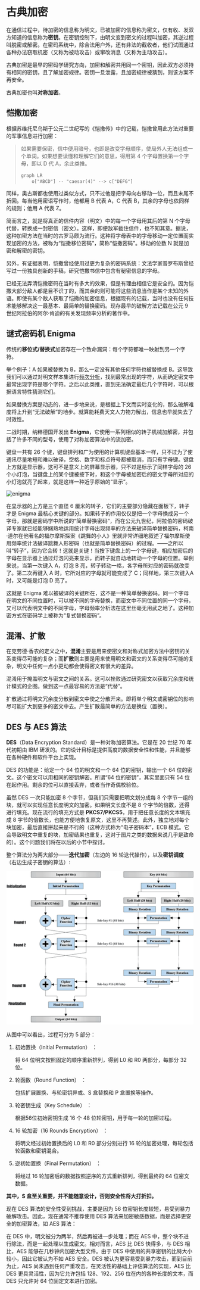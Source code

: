 # 古典加密

在通信过程中，待加密的信息称为明文，已被加密的信息称为密文，仅有收、发双方知道的信息称为**密钥**。在密钥控制下，由明文变到密文的过程叫加密，其逆过程叫脱密或解密。在密码系统中，除合法用户外，还有非法的截收者，他们试图通过各种办法窃取机密（又称为被动攻击）或窜改消息（又称为主动攻击）。

古典加密是最早的密码学研究方向，加密和解密共用同一个密钥，因此双方必须持有相同的密钥，且了解加密规律。密钥一旦泄露，且加密规律被猜到，则该方案不再安全。

古典加密也叫**对称加密**。

## 恺撒加密

根据苏维托尼乌斯于公元二世纪写的《恺撒传》中的记载，恺撒曾用此方法对重要的军事信息进行加密：

> 如果需要保密，信中便用暗号，也即是改变字母顺序，使局外人无法组成一个单词。如果想要读懂和理解它们的意思，得用第 4 个字母置换第一个字母，即以 D 代 A，余此类推。
>
> ```mermaid
> graph LR
>     o["ABCD"] -- "caesar(4)" --> c["DEFG"]
> ```

同样，奥古斯都也使用过类似方式，只不过他是把字母向右移动一位，而且末尾不折回。每当他用密语写作时，他都用 B 代表 A，C 代表 B，其余的字母也依同样的规则；他用 A 代表 Z。

简而言之，就是将真正的信件内容（明文）中的每一个字母用其后的第 N 个字母代替，转换成一封密信（密文）。这样，即便敌军截住信件，也不知其意。据说，这种加密方法在当时的古罗马颇为流行。这种将字母表中的字母移动一定位置而实现加密的方法，被称为“恺撒移位密码”，简称“恺撒密码”。移动的位数 N 就是加密和解密的密钥。

另外，有证据表明，恺撒曾经使用过更为复杂的密码系统：文法学家普罗布斯曾经写过一份独具创新的手稿，研究恺撒书信中包含有秘密信息的字母。

已经无法弄清恺撒密码在当时有多大的效果，但是有理由相信它是安全的。因为恺撒大部分敌人都是目不识丁的，而其余的则可能将这些消息当作是某个未知的外语。即使有某个敌人获取了恺撒的加密信息，根据现有的记载，当时也没有任何技术能够解决这一最基本、最简单的替换密码。现存最早的破解方法记载在公元 9 世纪阿拉伯的阿尔·肯迪的有关发现频率分析的著作中。

## 谜式密码机 Enigma

传统的**移位式/替换式**加密存在一个致命漏洞：每个字符都唯一映射到另一个字符。

举个例子：A 如果被替换为 B，那么一定没有其他任何字符也被替换成 B。这导致我们可以通过对明文样本集进行[频次分析](./analysis.md)，找到最常出现的字符，从而确定密文中最常出现字符是哪个字符。之后以此类推，直到无法确定最后几个字符时，可以根据语言特性猜测它们。

如果替换方案是动态的，进一步地来说，是根据上下文而实时变化的，那么破解难度将上升到“无法破解”的地步。就算能耗费天文人力物力解出，信息也早就失去了时效性。

二战时期，纳粹德国开发出 **Enigma**，它使用一系列相似的转子机械加解密，并包括了许多不同的型号，使用了对称加密算法中的流加密。

键盘一共有 26 个键，键盘排列和广为使用的计算机键盘基本一样，只不过为了使通讯尽量地短和难以破译，空格、数字和标点符号都被取消，而只有字母键。键盘上方就是显示器，这可不是意义上的屏幕显示器，只不过是标示了同样字母的 26 个小灯泡，当键盘上的某个键被按下时，和这个字母被加密后的密文字母所对应的小灯泡就亮了起来，就是这样一种近乎原始的“显示”。

![enigma](./assets/enigma.png)

在显示器的上方是三个直径 6 厘米的转子，它们的主要部分隐藏在面板下，转子才是 Enigma 最核心关键的部分。如果转子的作用仅仅是把一个字母换成另一个字母，那就是密码学中所说的“简单替换密码”，而在公元九世纪，阿拉伯的密码破译专家就已经能够娴熟地运用统计字母出现频率的方法来破译简单替换密码，柯南·道尔在他著名的福尔摩斯探案《跳舞的小人》里就非常详细地叙述了福尔摩斯使用频率统计法破译跳舞人形密码（也就是简单替换密码）的过程。——之所以叫“转子”，因为它会转！这就是关键！当按下键盘上的一个字母键，相应加密后的字母在显示器上通过灯泡闪亮来显示，而转子就自动地转动一个字母的位置。举例来说，当第一次键入 A，灯泡 B 亮，转子转动一格，各字母所对应的密码就改变了。第二次再键入 A 时，它所对应的字母就可能变成了 C；同样地，第三次键入A时，又可能是灯泡 D 亮了。

这就是 Enigma 难以被破译的关键所在，这不是一种简单替换密码。同一个字母在明文的不同位置时，可以被不同的字母替换，而密文中不同位置的同一个字母，又可以代表明文中的不同字母，字母频率分析法在这里丝毫无用武之地了。这种加密方式在密码学上被称为“复式替换密码”。

## 混淆、扩散

在克劳德·香农的定义之中，**混淆**主要是用来使密文和对称式加密方法中密钥的关系变得尽可能的复杂；而**扩散**则主要是用来使用明文和密文的关系变得尽可能的复杂，明文中任何一点小更动都会使得密文有很大的差异。

混淆用于掩盖明文与密文之间的关系。这可以挫败通过研究密文以获取冗余度和统计模式的企图。做到这一点最容易的方法是“代替”。

扩散通过将明文冗余度分散到密文中使之分散开来。即将单个明文或密钥位的影响尽可能扩大到更多的密文中去。产生扩散最简单的方法是换位（置换）。

## DES 与 AES 算法

**DES**（Data Encryption Standard）是一种对称加密算法。它是在 20 世纪 70 年代初期由 IBM 研发的。它的设计目标是提供高度的数据安全性和性能，并且能够在各种硬件和软件平台上实现。

DES 的功能是：给定一个 64 位的明文和一个 64 位的密钥，输出一个 64 位的密文。这个密文可以用相同的密钥解密。所谓“64 位的密钥”，其实里面只有 54 位在起作用。剩余的位可以直接丢弃，或者当作奇偶校验位。

虽然 DES 一次只能加密 8 个字节，但我们只需要把明文划分成每 8 个字节一组的块，就可以实现任意长度明文的加密。如果明文长度不是 8 个字节的倍数，还得进行填充。现在流行的填充方式是 **PKCS7/PKCS5**，用于把任意长度的文本填充成 8 字节的倍数长，也能方便地恢复原文，这里不再赘述。此外，独立地对每个块加密，最后直接拼起来是不行的（这种方式称为“电子密码本”，ECB 模式。它会导致明文中重复的块，加密结果也重复，这对于图片之类的数据来说几乎是致命的）。这个问题我们将在以后的小节中探讨。

整个算法分为两大部分——**迭代加密**（左边的 16 轮迭代操作），以及**密钥调度**（右边生成子密钥的算法）:

![des](./assets/des.png)

从图中可以看出，过程可分为 5 部分：

1. 初始置换（Initial Permutation） ：

   将 64 位明文按照固定的顺序重新排列，得到 L0 和 R0 两部分，每部分 32 位。

2. 轮函数（Round Function） ：

   包括扩展置换、与轮密钥异或、S 盒替换和 P 盒置换等操作。

3. 轮密钥生成（Key Schedule） ：

   根据56位初始密钥生成 16 个 48 位轮密钥，用于每一轮的加密过程。

4. 16 轮加密（16 Rounds Encryption） ：

   将明文经过初始置换后的 L0 和 R0 部分分别进行 16 轮的加密处理，每轮包括轮函数和密钥混合。

5. 逆初始置换（Final Permutation） ：

   将经过 16 轮加密后的数据按照逆序的方式重新排列，得到最终的 64 位密文数据。

**其中，S 盒至关重要，并不能随意设计，否则安全性将大打折扣。**

现在 DES 算法的安全性受到挑战，主要是因为 56 位密钥长度较短，易受到暴力破解攻击。因此，现在通常不推荐使用 DES 算法来加密敏感数据，而是选择更安全的加密算法，如 AES 算法：

在 DES 中，明文被分为两半，然后再被进一步处理；而在 AES 中，整个块不进行除法，而是一起处理以生成密文。相对而言，AES 比 DES 快得多，与 DES 相比，AES 能够在几秒钟内加密大型文件。由于 DES 中使用的共享密钥的比特大小较小，因此它被认为不如 AES 安全。DES 被认为更容易受到暴力攻击，而到目前为止，AES 尚未遇到任何严重攻击。在灵活性的基础上评估算法的实现，AES 比 DES 更具灵活性，因为它允许包括 128、192、256 位在内的各种长度的文本，而 DES 只允许对 64 位固定文本进行加密。
